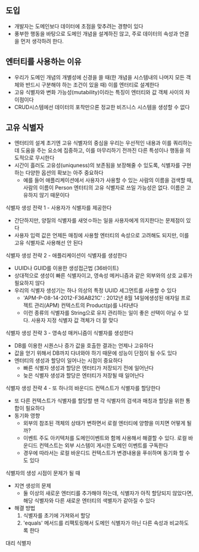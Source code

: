 ## 도입
- 개발자는 도메인보다 데이터에 초점을 맞추려는 경향이 있다
- 풍부한 행동을 바탕으로 도메인 개념을 설계하진 않고, 주로 데이터의 속성과 연결을 먼저 생각하려 한다. 

## 엔터티를 사용하는 이유
- 우리가 도메인 개념의 개별성에 신경을 쓸 때(한 개념을 시스템내의 나머지 모든 객체와 반드시 구분해야 하는 조건이 있을 때) 이를 엔터티로 설계한다
- 고유 식별자와 변화 가능성(mutability)이라는 특징이 엔터티와 값 객체 사이의 차이점이다
- CRUD시스템에선 데이터의 포착만으론 정교한 비즈니스 시스템을 생성할 수 없다

## 고유 식별자
- 엔터티의 설계 초기엔 고유 식별자의 중심을 우리는 우선적인 내용과 이를 쿼리하는데 도움을 주는 요소에 집중하고, 이를 마무리하기 전까진 다른 특성이나 행동을 의도적으로 무시한다
- 시간이 흘러도 고유성(uniquness)의 보존됨을 보장해줄 수 있도록, 식별자를 구현하는 다양한 옵션의 확보는 아주 중요하다
   - 예를 들어 애플리케이션에서 사용자가 사용할 수 있는 사람의 이름을 검색할 때, 사람의 이름이 Person 엔터티의 고유 식별자로 쓰일 가능성은 없다. 이름은 고유하지 않기 때문이다

식별자 생성 전략 1 - 사용자가 식별자를 제공한다
- 간단하지만, 양질의 식별자를 새엇ㅇ하는 일을 사용자에게 의지한다는 문제점이 있다
- 사용자 입력 값은 언제든 매칭에 사용할 엔터티의 속성으로 고려해도 되지만, 이를 고유 식별자로 사용해선 안 된다

식별자 생성 전략 2 - 애플리케이션이 식별자를 생성한다
- UUID나 GUID를 이용한 생성접근법 (36바이트)
- 상대적으로 생성이 빠른 식별자이고, 영속성 메커니즘과 같은 외부와의 상호 교류가 필요하지 않다
- 우리의 식별자 생성기는 하나 의상의 특정 UUID 세그먼트를 사용할 수 있다
   - 'APM-P-08-14-2012-F36AB21C' : 2012년 8월 14일에생성된 애자일 프로젝트 관리(APM) 컨텍스트의 Product(p)를 나타낸다
   - 이런 종류의 식별자를 String으로 유지 관리하는 일이 좋은 선택이 아닐 수 있다. 사용자 지정 식별자 값 객체가 더 잘 맞다

식별자 생성 전략 3 - 영속성 매커니즘이 식별자를 생성한다
- DB를 이용한 시퀀스나 증가 값을 호출한 결과는 언제나 고유하다
- 값을 얻기 위해서 DB까지 다녀와야 하기 때문에 성능이 단점이 될 수도 있다
- 엔터티의 생성과 할당이 일어나는 시점이 중요하다
   - 빠른 식별자 생성과 할당은 엔터티가 저장되기 전에 일어난다
   - 늦은 식별자 생성과 할당은 엔터티가 저장될 때 일어난다

식별자 생성 전략 4 - 또 하나의 바운디드 컨텍스트가 식별자를 할당한다
- 또 다른 컨텍스트가 식별자를 할당할 땐 각 식별자의 검색과 매칭과 할당을 위한 통합이 필요하다
- 동기화 영향
   - 외부의 참조된 객체의 상태가 변하면서 로컬 엔터티에 양향을 미치면 어떻게 될까? 
   - 이벤트 주도 아키텍처를 도메인이벤트와 함께 사용해서 해결할 수 있다. 로컬 바운디드 컨텍스트는 외부 시스템이 게시한 도메인 이벤트를 구독한다
   - 경우에 따라서는 로컬 바운디드 컨텍스트가 변경내용을 푸쉬하며 동기화 할 수도 있다

식별자의 생성 시점이 문제가 될 때 
- 지연 생성의 문제
   - 둘 이상의 새로운 엔터티를 추가해야 하는데, 식별자가 아직 할당되지 않았다면, 해당 식별자와 다른 새로운 엔터티의 색별자가 같아질 수 있다
- 해결 방법 
   1. 식별자를 초기에 가져와서 할당
   2. 'equals' 메서드를 리팩토링해서 도메인 식별자가 아닌 다른 속성과 비교하도록 한다

대리 식별자

